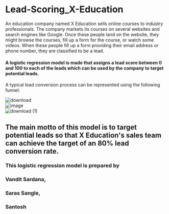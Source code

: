 # Lead-Scoring_X-Education
An education company named X Education sells online courses to industry professionals. The company markets its courses on several websites and search engines like Google. Once these people land on the website, they might browse the courses, fill up a form for the course, or watch some videos. When these people fill up a form providing their email address or phone number, they are classified to be a lead.
#### A logistic regression model is made that assigns a lead score between 0 and 100 to each of the leads which can be used by the company to target potential leads.
A typical lead conversion process can be represented using the following funnel:

![download](https://github.com/vandit-s/Lead-scoring_X-Edu/assets/139586495/e434c821-9209-47c6-b5b7-5cb8ccecf66a)	
![image](https://github.com/vandit-s/Lead-scoring_X-Edu/assets/139586495/7749571a-443b-4de0-b417-873a52382861) 	
![download (1)](https://github.com/vandit-s/Lead-scoring_X-Edu/assets/139586495/751c4530-8459-424f-9b40-27e0982698a3)




## The main motto of this model is to target potential leads so that X Education's sales team can achieve the target of an 80% lead conversion rate.

### This logistic regression model is prepared by 
### Vandit Sardana, 
### Saras Sangle,
### Santosh
